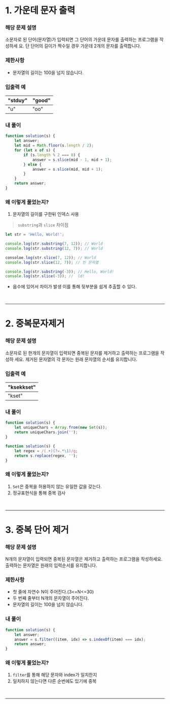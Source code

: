 # 1. 가운데 문자 출력

### 해당 문제 설명

소문자로 된 단어(문자열)가 입력되면 그 단어의 가운데 문자를 출력하는 프로그램을 작성하세 요. 단 단어의 길이가 짝수일 경우 가운데 2개의 문자를 출력합니다.

### 제한사항

- 문자열의 길이는 100을 넘지 않습니다.

### 입출력 예

| "stduy" | "good" |
| ------- | ------ |
| "u"     | "oo"   |

### 내 풀이

```js
function solution(s) {
	let answer;
	let mid = Math.floor(s.length / 2);
	for (let x of s) {
		if (s.length % 2 === 0) {
			answer = s.slice(mid - 1, mid + 1);
		} else {
			answer = s.slice(mid, mid + 1);
		}
	}
	return answer;
}
```

### 왜 이렇게 풀었는지?

1. 문자열의 길이를 구한뒤 인덱스 사용

> `substring`과 `slice` 차이점

```js
let str = 'Hello, World!';

console.log(str.substring(7, 12)); // World
console.log(str.substring(12, 7)); // World

consoloe.log(str.slice(7, 12)); // World
console.log(str.slice(12, 7)); // 빈 문자열

console.log(str.substring(-3)); // Hello, World!
console.log(str.slice(-3)); //  ld!
```

- 음수에 있어서 차이가 발생 이를 통해 뒷부분을 쉽게 추출할 수 있다.

<br>

---

# 2. 중복문자제거

### 해당 문제 설명

소문자로 된 한개의 문자열이 입력되면 중복된 문자를 제거하고 출력하는 프로그램을 작성하 세요.
제거된 문자열의 각 문자는 원래 문자열의 순서를 유지합니다.

### 입출력 예

| "ksekkset" |
| ---------- |
| "kset"     |

### 내 풀이

```js
function solution(s) {
	let uniqueChars = Array.from(new Set(s));
	return uniqueChars.join('');
}

function solution(s) {
	let regex = /(.+)(?=.*\1)/g;
	return s.replace(regex, '');
}
```

### 왜 이렇게 풀었는지?

1. `Set`은 중복을 허용하지 않는 유일한 값을 갖는다.
2. 정규표현식을 통해 중복 검사

<br>

---

# 3. 중복 단어 제거

### 해당 문제 설명

N개의 문자열이 입력되면 중복된 문자열은 제거하고 출력하는 프로그램을 작성하세요. 출력하는 문자열은 원래의 입력순서를 유지합니다.

### 제한사항

- 첫 줄에 자연수 N이 주어진다.(3<=N<=30)
- 두 번째 줄부터 N개의 문자열이 주어진다.
- 문자열의 길이는 100을 넘지 않습니다.

### 내 풀이

```js
function solution(s) {
	let answer;
	answer = s.filter((item, idx) => s.indexOf(item) === idx);
	return answer;
}
```

### 왜 이렇게 풀었는지?

1. `filter`를 통해 해당 문자와 index가 일치한지
2. 일치하지 않는다면 다른 순번에도 있기에 중복

<br>

---
